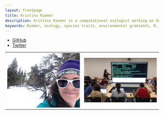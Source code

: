```yaml
---
layout: frontpage
title: Kristina Riemer
description: Kristina Riemer is a computational ecologist working on her PhD at the University of Florida with Dr. Ethan White
keywords: Riemer, ecology, species traits, environmental gradients, R, Python, data management
---
```


<div class="navbar">
  <div class="navbar-inner">
      <ul class="nav">
          <li><a href="https://github.com/KristinaRiemer">GitHub</a></li>
          <li><a href="https://twitter.com/KristinaRiemer">Twitter</a></li>
      </ul>
  </div>
</div>

<table class="wide">
<tr>
  <td class="left">
    <a href="assets/photos/snow_selfie.jpg">
        <img src="assets/photos/snow_selfie.jpg"/>
    </a>
  </td>
  <td class="right">
    <a href="assets/photos/teaching_swc.jpg">
        <img src="assets/photos/teaching_swc.jpg"/>
    </a>
  </td>
</tr>
</table>
